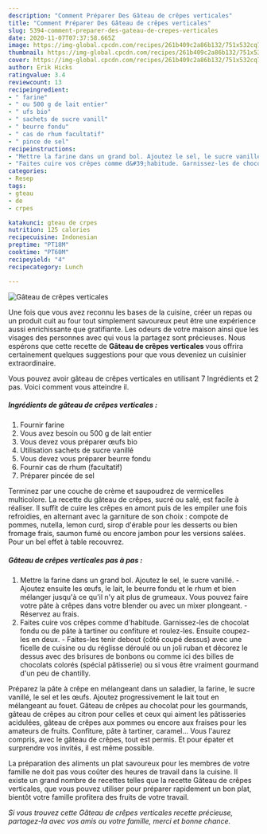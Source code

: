 ```yaml
---
description: "Comment Préparer Des Gâteau de crêpes verticales"
title: "Comment Préparer Des Gâteau de crêpes verticales"
slug: 5394-comment-preparer-des-gateau-de-crepes-verticales
date: 2020-11-07T07:37:58.665Z
image: https://img-global.cpcdn.com/recipes/261b409c2a86b132/751x532cq70/gateau-de-crepes-verticales-photo-principale-de-la-recette.jpg
thumbnail: https://img-global.cpcdn.com/recipes/261b409c2a86b132/751x532cq70/gateau-de-crepes-verticales-photo-principale-de-la-recette.jpg
cover: https://img-global.cpcdn.com/recipes/261b409c2a86b132/751x532cq70/gateau-de-crepes-verticales-photo-principale-de-la-recette.jpg
author: Erik Hicks
ratingvalue: 3.4
reviewcount: 13
recipeingredient:
- " farine"
- " ou 500 g de lait entier"
- " ufs bio"
- " sachets de sucre vanill"
- " beurre fondu"
- " cas de rhum facultatif"
- " pince de sel"
recipeinstructions:
- "Mettre la farine dans un grand bol. Ajoutez le sel, le sucre vanillé. Ajoutez ensuite les œufs, le lait, le beurre fondu et le rhum et bien mélanger jusqu&#39;à ce qu&#39;il n&#39;y ait plus de grumeaux. Vous pouvez faire votre pâte à crêpes dans votre blender ou avec un mixer plongeant. Réservez au frais."
- "Faites cuire vos crêpes comme d&#39;habitude. Garnissez-les de chocolat fondu ou de pâte à tartiner ou confiture et roulez-les. Ensuite coupez-les en deux. Faites-les tenir debout (côté coupé dessus) avec une ficelle de cuisine ou du réglisse déroulé ou un joli ruban et décorez le dessus avec des brisures de bonbons ou comme ici des billes de chocolats colorés (spécial pâtisserie) ou si vous être vraiment gourmand d&#39;un peu de chantilly."
categories:
- Resep
tags:
- gteau
- de
- crpes

katakunci: gteau de crpes 
nutrition: 125 calories
recipecuisine: Indonesian
preptime: "PT18M"
cooktime: "PT60M"
recipeyield: "4"
recipecategory: Lunch

---
```



![Gâteau de crêpes verticales](https://img-global.cpcdn.com/recipes/261b409c2a86b132/751x532cq70/gateau-de-crepes-verticales-photo-principale-de-la-recette.jpg)

Une fois que vous avez reconnu les bases de la cuisine, créer un repas ou un produit cuit au four tout simplement savoureux peut être une expérience aussi enrichissante que gratifiante. Les odeurs de votre maison ainsi que les visages des personnes avec qui vous la partagez sont précieuses. Nous espérons que cette recette de <strong> Gâteau de crêpes verticales </strong> vous offrira certainement quelques suggestions pour que vous deveniez un cuisinier extraordinaire.

<!--inarticleads1-->

Vous pouvez avoir gâteau de crêpes verticales en utilisant 7 Ingrédients et 2 pas. Voici comment vous atteindre il.

##### Ingrédients de gâteau de crêpes verticales :

1. Fournir  farine
1. Vous avez besoin  ou 500 g de lait entier
1. Vous devez vous préparer  œufs bio
1. Utilisation  sachets de sucre vanillé
1. Vous devez vous préparer  beurre fondu
1. Fournir  cas de rhum (facultatif)
1. Préparer  pincée de sel


Terminez par une couche de crème et saupoudrez de vermicelles multicolore. La recette du gâteau de crêpes, sucré ou salé, est facile à réaliser. Il suffit de cuire les crêpes en amont puis de les empiler une fois refroidies, en alternant avec la garniture de son choix : compote de pommes, nutella, lemon curd, sirop d&#39;érable pour les desserts ou bien fromage frais, saumon fumé ou encore jambon pour les versions salées. Pour un bel effet à table recouvrez. 

<!--inarticleads2-->

##### Gâteau de crêpes verticales pas à pas :

1. Mettre la farine dans un grand bol. Ajoutez le sel, le sucre vanillé. - Ajoutez ensuite les œufs, le lait, le beurre fondu et le rhum et bien mélanger jusqu&#39;à ce qu&#39;il n&#39;y ait plus de grumeaux. Vous pouvez faire votre pâte à crêpes dans votre blender ou avec un mixer plongeant. - Réservez au frais.
1. Faites cuire vos crêpes comme d&#39;habitude. Garnissez-les de chocolat fondu ou de pâte à tartiner ou confiture et roulez-les. Ensuite coupez-les en deux. - Faites-les tenir debout (côté coupé dessus) avec une ficelle de cuisine ou du réglisse déroulé ou un joli ruban et décorez le dessus avec des brisures de bonbons ou comme ici des billes de chocolats colorés (spécial pâtisserie) ou si vous être vraiment gourmand d&#39;un peu de chantilly.


Préparez la pâte à crêpe en mélangeant dans un saladier, la farine, le sucre vanillé, le sel et les œufs. Ajoutez progressivement le lait tout en mélangeant au fouet. Gâteau de crêpes au chocolat pour les gourmands, gâteau de crêpes au citron pour celles et ceux qui aiment les pâtisseries acidulées, gâteau de crêpes aux pommes ou encore aux fraises pour les amateurs de fruits. Confiture, pâte à tartiner, caramel… Vous l&#39;aurez compris, avec le gâteau de crêpes, tout est permis. Et pour épater et surprendre vos invités, il est même possible. 

<!--inarticleads1-->

<p>
La préparation des aliments un plat savoureux pour les membres de votre famille ne doit pas vous coûter des heures de travail dans la cuisine. Il existe un grand nombre de recettes telles que la recette Gâteau de crêpes verticales, que vous pouvez utiliser pour préparer rapidement un bon plat, bientôt votre famille profitera des fruits de votre travail.
</p>

<p>
<i>Si vous trouvez cette Gâteau de crêpes verticales recette précieuse, partagez-la avec vos amis ou votre famille, merci et bonne chance.</i>
</p>
